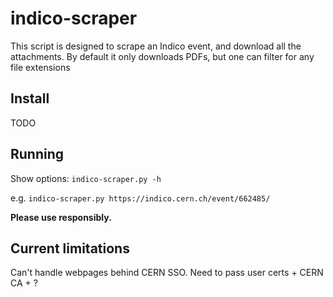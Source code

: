 # indico-scraper

This script is designed to scrape an Indico event, and download all the attachments.
By default it only downloads PDFs, but one can filter for any file extensions

## Install

TODO

## Running

Show options: `indico-scraper.py -h`

e.g. `indico-scraper.py https://indico.cern.ch/event/662485/`

**Please use responsibly.**

## Current limitations

Can't handle webpages behind CERN SSO. Need to pass user certs + CERN CA + ?

